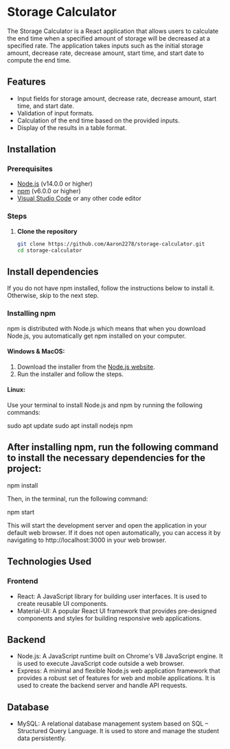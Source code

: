 # Storage Calculator

The Storage Calculator is a React application that allows users to calculate the end time when a specified amount of storage will be decreased at a specified rate. The application takes inputs such as the initial storage amount, decrease rate, decrease amount, start time, and start date to compute the end time.

## Features

- Input fields for storage amount, decrease rate, decrease amount, start time, and start date.
- Validation of input formats.
- Calculation of the end time based on the provided inputs.
- Display of the results in a table format.

## Installation

### Prerequisites

- [Node.js](https://nodejs.org/) (v14.0.0 or higher)
- [npm](https://www.npmjs.com/) (v6.0.0 or higher)
- [Visual Studio Code](https://code.visualstudio.com/) or any other code editor

### Steps

1. **Clone the repository**

   ```bash
   git clone https://github.com/Aaron2278/storage-calculator.git
   cd storage-calculator

## Install dependencies

If you do not have npm installed, follow the instructions below to install it. Otherwise, skip to the next step.

### Installing npm

npm is distributed with Node.js which means that when you download Node.js, you automatically get npm installed on your computer.

#### Windows & MacOS:

1. Download the installer from the [Node.js website](https://nodejs.org/).
2. Run the installer and follow the steps.

#### Linux:

Use your terminal to install Node.js and npm by running the following commands:

sudo apt update
sudo apt install nodejs npm

## After installing npm, run the following command to install the necessary dependencies for the project:

npm install

Then, in the terminal, run the following command:

npm start

This will start the development server and open the application in your default web browser. If it does not open automatically, you can access it by navigating to http://localhost:3000 in your web browser.

## Technologies Used
### Frontend
* React: A JavaScript library for building user interfaces. It is used to create reusable UI components.
* Material-UI: A popular React UI framework that provides pre-designed components and styles for building responsive web applications.
## Backend
* Node.js: A JavaScript runtime built on Chrome's V8 JavaScript engine. It is used to execute JavaScript code outside a web browser.
* Express: A minimal and flexible Node.js web application framework that provides a robust set of features for web and mobile applications. It is used to create the backend server and handle API requests.
## Database
* MySQL: A relational database management system based on SQL – Structured Query Language. It is used to store and manage the student data persistently.
